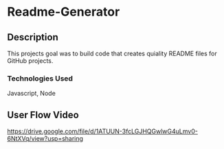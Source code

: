 # Readme-Generator

## Description

This projects goal was to build code that creates quiality README files for GitHub projects.

### Technologies Used
Javascript, Node

## User Flow Video
https://drive.google.com/file/d/1ATUUN-3fcLGJHQGwlwG4uLmv0-6NtXVq/view?usp=sharing
